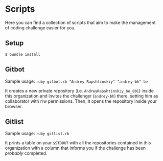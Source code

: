 Scripts
=======
Here you can find a collection of scripts that aim to make the management of
coding challenge easier for you.

Setup
-----
`$ bundle install`

Gitbot
------
Sample usage: `ruby gitbot.rb "Andrey Rapshtinskiy" "andrey-bh" be`

It creates a new private repository (i.e. `AndreyRapshtinskiy_be_001`) inside this organization
and invites the challenger (`andrey-bh`) there, setting him as collaborator with r/w permissions.
Then, it opens the repository inside your browser.

Gitlist
------
Sample usage: `ruby gitlist.rb`

It prints a table on your `$STDOUT` with all the repositories contained in this organization
with a column that informs you if the challenge has been *probably* completed.
